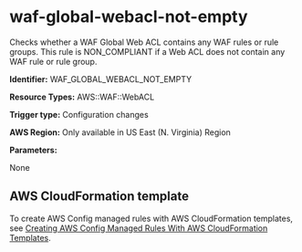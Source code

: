 # waf\-global\-webacl\-not\-empty<a name="waf-global-webacl-not-empty"></a>

Checks whether a WAF Global Web ACL contains any WAF rules or rule groups\. This rule is NON\_COMPLIANT if a Web ACL does not contain any WAF rule or rule group\. 

**Identifier:** WAF\_GLOBAL\_WEBACL\_NOT\_EMPTY

**Resource Types:** AWS::WAF::WebACL

**Trigger type:** Configuration changes

**AWS Region:** Only available in US East \(N\. Virginia\) Region

**Parameters:**

None  

## AWS CloudFormation template<a name="w2aac12c33c15b9d627c17"></a>

To create AWS Config managed rules with AWS CloudFormation templates, see [Creating AWS Config Managed Rules With AWS CloudFormation Templates](aws-config-managed-rules-cloudformation-templates.md)\.